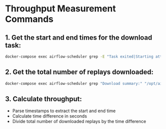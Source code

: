 # Throughput Measurement Commands


## 1. Get the start and end times for the download task:

```bash
docker-compose exec airflow-scheduler grep -E "Task exited|Starting attempt" "/opt/airflow/logs/dag_id=showdown_replay_backfill_etl/run_id=manual__2025-04-05T01:19:24+00:00/task_id=download_replays/attempt=1.log"
```

## 2. Get the total number of replays downloaded:

```bash
docker-compose exec airflow-scheduler grep "Download summary:" "/opt/airflow/logs/dag_id=showdown_replay_backfill_etl/run_id=manual__2025-04-05T01:19:24+00:00/task_id=download_replays/attempt=1.log"
```

## 3. Calculate throughput:

- Parse timestamps to extract the start and end time
- Calculate time difference in seconds
- Divide total number of downloaded replays by the time difference
